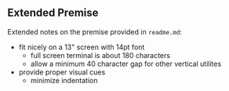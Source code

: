 
## Extended Premise 

Extended notes on the premise provided in `readme.md`:

  - fit nicely on a 13" screen with 14pt font
    - full screen terminal is about 180 characters
    - allow a minimum 40 character gap for other vertical utilites 
  - provide proper visual cues
    - minimize indentation

